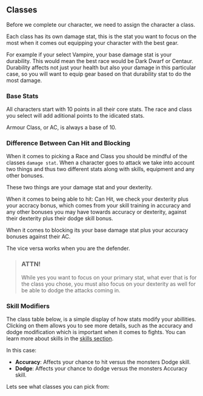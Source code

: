 ## Classes

Before we complete our character, we need to assign the character a class.

Each class has its own damage stat, this is the stat you want to focus on the most when it comes out equipping your character
with the best gear.

For example if your select Vampire, your base damage stat is your durability. This would mean the best race would be Dark Dwarf or Centaur. Durability affects not just your health but also your damage in this particular case, so you will want to equip gear based on that durability stat to do the most damage.

### Base Stats

All characters start with 10 points in all their core stats. The race and class you select will add aditional points to the idicated stats.

Armour Class, or AC, is always a base of 10.

### Difference Between Can Hit and Blocking

When it comes to picking a Race and Class you should be mindful of the classes `damage stat`. When a character goes to attack we take into account two things and thus two different stats along with skills, equipment and any other bonuses.

These two things are your damage stat and your dexterity.

When it comes to being able to hit: Can Hit, we check your dexterity plus your accracy bonus, which comes from your skill training in accuracy and any other bonuses you may have towards accuracy or dexterity, against their dexterity plus their dodge skill bonus.

When it comes to blocking its your base damage stat plus your accuracy bonuses against their AC.

The vice versa works when you are the defender.

> ### ATTN!
>
> While yes you want to focus on your primary stat, what ever that is for the class you chose, you must also focus on your dexterity as well for be able to dodge the attacks coming in.

### Skill Modifiers

The class table below, is a simple display of how stats modify your abillities. Clicking on them allows you to see more details, such as the accuracy and dodge modification which is important when it comes to fights. You can learn more about skills in the [skills section](/information/skill-information).

In this case:

- **Accuracy**: Affects your chance to hit versus the monsters Dodge skill.
- **Dodge**: Affects your chance to dodge versus the monsters Accuracy skill.

Lets see what classes you can pick from:


